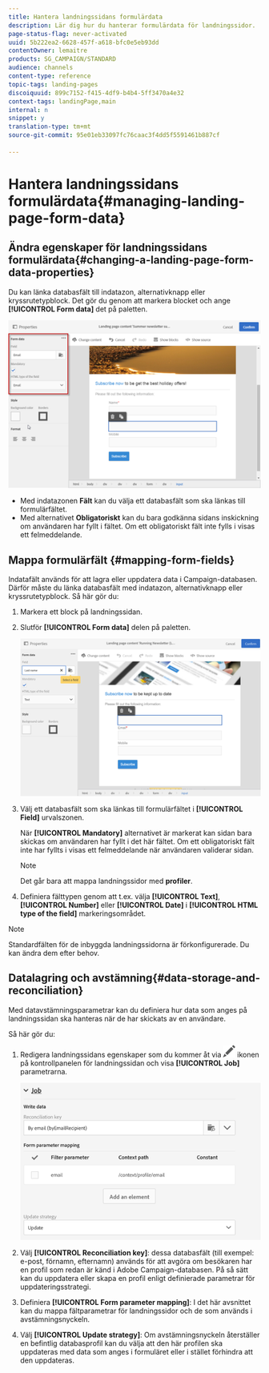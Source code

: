 ```yaml
---
title: Hantera landningssidans formulärdata
description: Lär dig hur du hanterar formulärdata för landningssidor.
page-status-flag: never-activated
uuid: 5b222ea2-6628-457f-a618-bfc0e5eb93dd
contentOwner: lemaitre
products: SG_CAMPAIGN/STANDARD
audience: channels
content-type: reference
topic-tags: landing-pages
discoiquuid: 899c7152-f415-4df9-b4b4-5ff3470a4e32
context-tags: landingPage,main
internal: n
snippet: y
translation-type: tm+mt
source-git-commit: 95e01eb33097fc76caac3f4dd5f5591461b887cf

---
```



# Hantera landningssidans formulärdata{#managing-landing-page-form-data}

## Ändra egenskaper för landningssidans formulärdata{#changing-a-landing-page-form-data-properties}

Du kan länka databasfält till indatazon, alternativknapp eller kryssrutetypblock. Det gör du genom att markera blocket och ange **[!UICONTROL Form data]** det på paletten.

![](assets/delivery_content_9.png)

* Med indatazonen **Fält** kan du välja ett databasfält som ska länkas till formulärfältet.
* Med alternativet **Obligatoriskt** kan du bara godkänna sidans inskickning om användaren har fyllt i fältet. Om ett obligatoriskt fält inte fylls i visas ett felmeddelande.

## Mappa formulärfält {#mapping-form-fields}

Indatafält används för att lagra eller uppdatera data i Campaign-databasen. Därför måste du länka databasfält med indatazon, alternativknapp eller kryssrutetypblock. Så här gör du:

1. Markera ett block på landningssidan.
1. Slutför **[!UICONTROL Form data]** delen på paletten.

   ![](assets/editing_lp_content_4.png)

1. Välj ett databasfält som ska länkas till formulärfältet i **[!UICONTROL Field]** urvalszonen.

   När **[!UICONTROL Mandatory]** alternativet är markerat kan sidan bara skickas om användaren har fyllt i det här fältet. Om ett obligatoriskt fält inte har fyllts i visas ett felmeddelande när användaren validerar sidan.

   >[!NOTE]
   >
   >Det går bara att mappa landningssidor med **profiler**.

1. Definiera fälttypen genom att t.ex. välja **[!UICONTROL Text]**, **[!UICONTROL Number]** eller **[!UICONTROL Date]** i **[!UICONTROL HTML type of the field]** markeringsområdet.

>[!NOTE]
>
>Standardfälten för de inbyggda landningssidorna är förkonfigurerade. Du kan ändra dem efter behov.

## Datalagring och avstämning{#data-storage-and-reconciliation}

Med datavstämningsparametrar kan du definiera hur data som anges på landningssidan ska hanteras när de har skickats av en användare.

Så här gör du:

1. Redigera landningssidans egenskaper som du kommer åt via ![](assets/edit_darkgrey-24px.png) ikonen på kontrollpanelen för landningssidan och visa **[!UICONTROL Job]** parametrarna.

   ![](assets/lp_parameters_4.png)

1. Välj **[!UICONTROL Reconciliation key]**: dessa databasfält (till exempel: e-post, förnamn, efternamn) används för att avgöra om besökaren har en profil som redan är känd i Adobe Campaign-databasen. På så sätt kan du uppdatera eller skapa en profil enligt definierade parametrar för uppdateringsstrategi.
1. Definiera **[!UICONTROL Form parameter mapping]**: I det här avsnittet kan du mappa fältparametrar för landningssidor och de som används i avstämningsnyckeln.
1. Välj **[!UICONTROL Update strategy]**: Om avstämningsnyckeln återställer en befintlig databasprofil kan du välja att den här profilen ska uppdateras med data som anges i formuläret eller i stället förhindra att den uppdateras.
